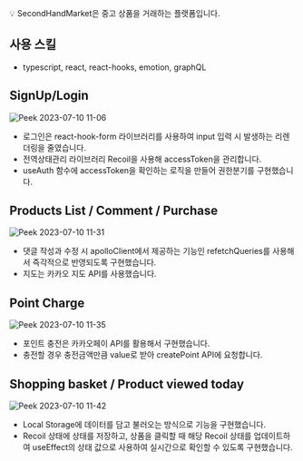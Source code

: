 💡 SecondHandMarket은 중고 상품을 거래하는 플랫폼입니다.

## 사용 스킬

- typescript, react, react-hooks, emotion, graphQL

## SignUp/Login

![Peek 2023-07-10 11-06](https://github.com/MadHeo/secondHandMarket/assets/114569429/e69ccc9f-bbe9-434e-b358-6e2d5b8cf53b)


- 로그인은 react-hook-form 라이브러리를 사용하여 input 입력 시 발생하는 리렌더링을 줄였습니다.
- 전역상태관리 라이브러리 Recoil을 사용해 accessToken을 관리합니다.
- useAuth 함수에 accessToken을 확인하는 로직을 만들어 권한분기를 구현했습니다.

## Products List / Comment / Purchase

![Peek 2023-07-10 11-31](https://github.com/MadHeo/secondHandMarket/assets/114569429/bb3ac8f5-7668-459b-a1a7-ad64db96b570)


- 댓글 작성과 수정 시 apolloClient에서 제공하는 기능인 refetchQueries를 사용해서 즉각적으로 반영되도록 구현했습니다.
- 지도는 카카오 지도 API를 사용했습니다.

## Point Charge

![Peek 2023-07-10 11-35](https://github.com/MadHeo/secondHandMarket/assets/114569429/449e3ab7-6bcb-4095-9e79-7ae218b00fb5)


- 포인트 충전은 카카오페이 API를 활용해서 구현했습니다.
- 충전할 경우 충전금액만큼 value로 받아 createPoint API에 요청합니다.

## Shopping basket / Product viewed today

![Peek 2023-07-10 11-42](https://github.com/MadHeo/secondHandMarket/assets/114569429/f9344e8e-64fc-465c-80c1-fd04171b21d9)


- Local Storage에 데이터를 담고 불러오는 방식으로 기능을 구현했습니다.
- Recoil 상태에 상태를 저장하고, 상품을 클릭할 때 해당 Recoil 상태를 업데이트하여 useEffect의 상태 값으로 사용하여 실시간으로 확인할 수 있도록 구현했습니다.


